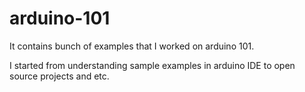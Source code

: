 # arduino-101

It contains bunch of examples that I worked on arduino 101. 

I started from understanding sample examples in arduino IDE to open source projects and etc.

